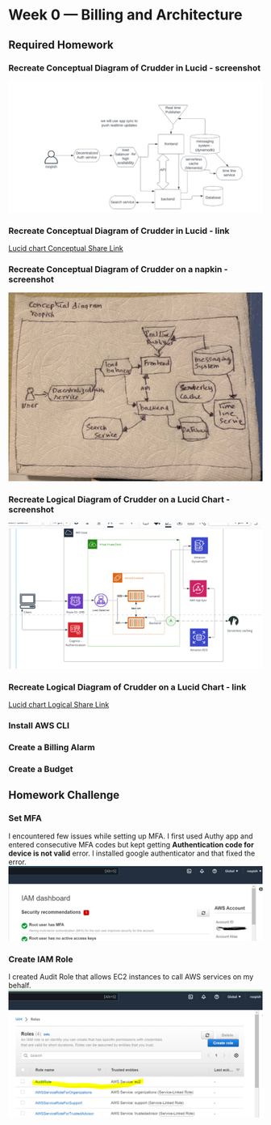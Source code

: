 # Week 0 — Billing and Architecture
## Required Homework

### Recreate Conceptual Diagram of Crudder in Lucid - screenshot
![Conceptual diagram in Lucid](assets/week0_Conceptual_LucidDiagram.PNG)

### Recreate Conceptual Diagram of Crudder in Lucid - link
[Lucid chart Conceptual Share Link](https://lucid.app/lucidchart/12d2d0a4-1760-4c73-9f78-3585d99b6e74/edit?viewport_loc=-565%2C-246%2C2048%2C878%2C0_0&invitationId=inv_86a39f63-6239-4c17-9e13-1e95a15d3005)

### Recreate Conceptual Diagram of Crudder on a napkin - screenshot
![Conceptual diagram in napkin](assets/week0_Conceptual_napkindiagram.jpg)

### Recreate Logical Diagram of Crudder on a Lucid Chart - screenshot
![Logical diagram of Crudder in Lucid](assets/week0_Logical_LucidDiagram.PNG)

### Recreate Logical Diagram of Crudder on a Lucid Chart - link
[Lucid chart Logical Share Link](https://lucid.app/lucidchart/f84c84c7-a219-401e-845f-33527b7d8547/edit?viewport_loc=-272%2C-486%2C2208%2C878%2C0_0&invitationId=inv_fec598ac-86a2-4820-8dce-a326cb8e8d62)


### Install AWS CLI

### Create a Billing Alarm

### Create a Budget


## Homework Challenge

### Set MFA
I encountered few issues while setting up MFA. I first used Authy app and entered consecutive MFA codes but kept getting **Authentication code for device is not valid** error. I installed google authenticator and that fixed the error. 
![MFA for root account](assets/week0_SetMFA_rootUser.PNG)

### Create IAM Role
I created Audit Role that allows EC2 instances to call AWS services on my behalf.
![IAM role](assets/week0_CreateRole.PNG)

